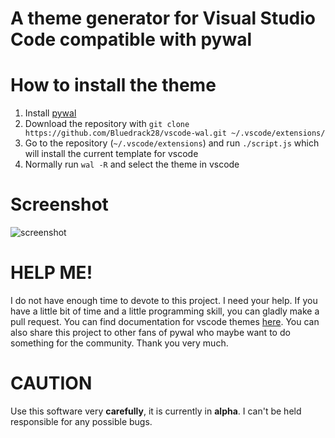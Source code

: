 # A theme generator for Visual Studio Code compatible with pywal


# How to install the theme

1. Install [pywal](https://github.com/dylanaraps/pywal)
2. Download the repository with `git clone https://github.com/Bluedrack28/vscode-wal.git ~/.vscode/extensions/`
3. Go to the repository (`~/.vscode/extensions`) and run `./script.js` which will install the current template for vscode
4. Normally run `wal -R` and select the theme in vscode

# Screenshot

![screenshot](screenshot.png)

# **HELP ME!**

I do not have enough time to devote to this project. I need your help. If you have a little bit of time and a little programming skill, you can gladly make a pull request.
You can find documentation for vscode themes [here](https://code.visualstudio.com/docs/getstarted/theme-color-reference).
You can also share this project to other fans of pywal who maybe want to do something for the community. 
Thank you very much.

# CAUTION

Use this software very **carefully**, it is currently in **alpha**. I can't be held responsible for any possible bugs. 

